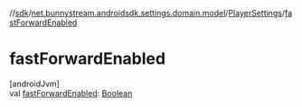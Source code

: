 //[sdk](../../../index.md)/[net.bunnystream.androidsdk.settings.domain.model](../index.md)/[PlayerSettings](index.md)/[fastForwardEnabled](fast-forward-enabled.md)

# fastForwardEnabled

[androidJvm]\
val [fastForwardEnabled](fast-forward-enabled.md): [Boolean](https://kotlinlang.org/api/latest/jvm/stdlib/kotlin/-boolean/index.html)
